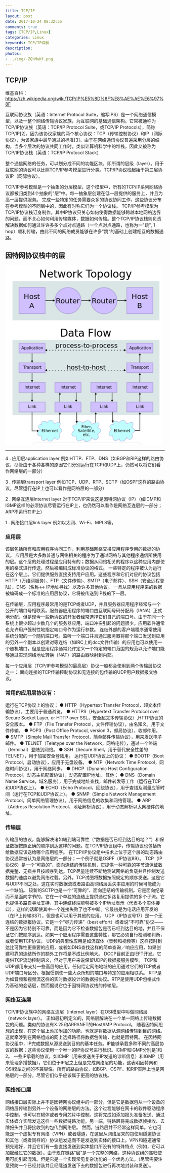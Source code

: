 ```yaml
---
title: TCP/IP
layout: post
date: 2017-10-24 08:32:55
comments: true
tags: [TCP/IP,Linux]
categories: Linux
keywords: TCP/IP详解
description:
photos:
- ../img/-ZQhMuKf.png
---
```



## TCP/IP



维基百科：https://zh.wikipedia.org/wiki/TCP/IP%E5%8D%8F%E8%AE%AE%E6%97%8F

互联网协议族（英语：Internet Protocol Suite，缩写IPS）是一个网络通信模型，以及一整个网络传输协议家族，为互联网的基础通信架构。它常被通称为TCP/IP协议族（英语：TCP/IP Protocol Suite，或TCP/IP Protocols），简称TCP/IP[2]。因为该协议家族的两个核心协议：TCP（传输控制协议）和IP（网际协议），为该家族中最早通过的标准[3]。由于在网络通讯协议普遍采用分层的结构，当多个层次的协议共同工作时，类似计算机科学中的堆栈，因此又被称为TCP/IP协议栈（英语：TCP/IP Protocol Stack）

整个通信网络的任务，可以划分成不同的功能区块，即所谓的层级（layer）。用于互联网的协议可以比照TCP/IP参考模型进行分类。TCP/IP协议栈起始于第三层协议IP（网际协议）。

<!--more-->

TCP/IP参考模型是一个抽象的分层模型，这个模型中，所有的TCP/IP系列网络协议都被归类到4个抽象的"层"中。每一抽象层创建在低一层提供的服务上，并且为高一层提供服务。 完成一些特定的任务需要众多的协议协同工作，这些协议分布在参考模型的不同层中的，因此有时称它们为一个协议栈。 TCP/IP参考模型为TCP/IP协议栈订身制作。其中IP协议只关心如何使得数据能够跨越本地网络边界的问题，而不关心如何利用传输媒体，数据如何传输。整个TCP/IP协议栈则负责解决数据如何通过许许多多个点对点通路（一个点对点通路，也称为一"跳", 1 hop）顺利传输，由此不同的网络成员能够在许多"跳"的基础上创建相互的数据通路。

## 因特网协议栈中的层


![fsdafsdfw](../img/fsdafsdfw.png)

---
4 .  应用层application layer 例如HTTP、FTP、DNS（如BGP和RIP这样的路由协议，尽管由于各种各样的原因它们分别运行在TCP和UDP上，仍然可以将它们看作网络层的一部分）

3 . 传输层transport layer 例如TCP、UDP、RTP、SCTP（如OSPF这样的路由协议，尽管运行在IP上也可以看作是网络层的一部分）

2 .  网络互连层internet layer 对于TCP/IP来说这是因特网协议（IP）（如ICMP和IGMP这样的必须协议尽管运行在IP上，也仍然可以看作是网络互连层的一部分；ARP不运行在IP上）

1 . 网络接口层link layer 例如以太网、Wi-Fi、MPLS等。

### 应用层
该层包括所有和应用程序协同工作，利用基础网络交换应用程序专用的数据的协议。 应用层是大多数普通与网络相关的程序为了通过网络与其他程序通信所使用的层。这个层的处理过程是应用特有的；数据从网络相关的程序以这种应用内部使用的格式进行传送，然后被编码成标准协议的格式。
一些特定的程序被认为运行在这个层上。它们提供服务直接支持用户应用。这些程序和它们对应的协议包括HTTP（万维网服务）、FTP（文件传输）、SMTP（电子邮件）、SSH（安全远程登陆）、DNS（名称<-> IP地址寻找）以及许多其他协议。 一旦从应用程序来的数据被编码成一个标准的应用层协议，它将被传送到IP栈的下一层。

在传输层，应用程序最常用的是TCP或者UDP，并且服务器应用程序经常与一个公开的端口号相联系。服务器应用程序的端口由互联网号码分配局（IANA）正式地分配，但是现今一些新协议的开发者经常选择它们自己的端口号。由于在同一个系统上很少超过少数几个的服务器应用，端口冲突引起的问题很少。应用软件通常也允许用户强制性地指定端口号作为运行参数。
连结外部的客户端程序通常使用系统分配的一个随机端口号。监听一个端口并且通过服务器将那个端口发送到应用的另外一个副本以创建对等连结（如IRC上的dcc文件传输）的应用也可以使用一个随机端口，但是应用程序通常允许定义一个特定的端口范围的规范以允许端口能够通过实现网络地址转换（NAT）的路由器映射到内部。

每一个应用层（TCP/IP参考模型的最高层）协议一般都会使用到两个传输层协议之一： 面向连接的TCP传输控制协议和无连接的包传输的UDP用户数据报文协议。

### 常用的应用层协议有：
运行在TCP协议上的协议：
  ● HTTP（Hypertext Transfer Protocol，超文本传输协议），主要用于普通浏览。
  ● HTTPS（Hypertext Transfer Protocol over Secure Socket Layer, or HTTP over SSL，安全超文本传输协议）,HTTP协议的安全版本。
  ● FTP（File Transfer Protocol，文件传输协议），由名知义，用于文件传输。
  ● POP3（Post Office Protocol, version 3，邮局协议），收邮件用。
  ● SMTP（Simple Mail Transfer Protocol，简单邮件传输协议），用来发送电子邮件。
  ● TELNET（Teletype over the Network，网络电传），通过一个终端（terminal）登陆到网络。
  ● SSH（Secure Shell，用于替代安全性差的TELNET），用于加密安全登陆用。
运行在UDP协议上的协议：
  ● BOOTP（Boot Protocol，启动协议），应用于无盘设备。
  ● NTP（Network Time Protocol，网络时间协议），用于网络同步。
  ● DHCP（Dynamic Host Configuration Protocol，动态主机配置协议），动态配置IP地址。
其他：
  ● DNS（Domain Name Service，域名服务），用于完成地址查找，邮件转发等工作（运行在TCP和UDP协议上）。
  ● ECHO（Echo Protocol，回绕协议），用于查错及测量应答时间（运行在TCP和UDP协议上）。
  ● SNMP（Simple Network Management Protocol，简单网络管理协议），用于网络信息的收集和网络管理。
  ● ARP（Address Resolution Protocol，地址解析协议），用于动态解析以太网硬件的地址。



### 传输层
传输层的协议，能够解决诸如端到端可靠性（“数据是否已经到达目的地？”）和保证数据按照正确的顺序到达这样的问题。在TCP/IP协议组中，传输协议也包括所给数据应该送给哪个应用程序。 在TCP/IP协议组中技术上位于这个层的动态路由协议通常被认为是网络层的一部分；一个例子就是OSPF（IP协议89）。 TCP（IP协议6）是一个“可靠的”、面向连结的传输机制，它提供一种可靠的字节流保证数据完整、无损并且按顺序到达。TCP尽量连续不断地测试网络的负载并且控制发送数据的速度以避免网络过载。另外，TCP试图将数据按照规定的顺序发送。这是它与UDP不同之处，这在实时数据流或者路由高网络层丢失率应用的时候可能成为一个缺陷。 较新的SCTP也是一个“可靠的”、面向连结的传输机制。它是面向纪录而不是面向字节的，它在一个单独的连结上提供通过多路复用提供的多个子流。它也提供多路自寻址支持，其中连结终端能够被多个IP地址表示（代表多个实体接口），这样的话即使其中一个连接失败了也不中断。它最初是为电话应用开发的（在IP上传输SS7），但是也可以用于其他的应用。 UDP（IP协议号17）是一个无连结的数据报协议。它是一个“尽力传递”（best effort）或者说“不可靠”协议——不是因为它特别不可靠，而是因为它不检查数据包是否已经到达目的地，并且不保证它们按顺序到达。如果一个应用程序需要这些特性，那它必须自行检测和判断，或者使用TCP协议。 UDP的典型性应用是如流媒体（音频和视频等）这样按时到达比可靠性更重要的应用，或者如DNS查找这样的简单查询／响应应用，如果创建可靠的连结所作的额外工作将是不成比例地大。 DCCP目前正由IEFT开发。它提供TCP流动控制语义，但对于用户来说保留UDP的数据报服务模型。 TCP和UDP都用来支持一些高层的应用。任何给定网络地址的应用通过它们的TCP或者UDP端口号区分。根据惯例使一些大众所知的端口与特定的应用相联系。 RTP是为如音频和视频流这样的实时数据设计的数据报协议。RTP是使用UDP包格式作为基础的会话层，然而据说它位于因特网协议栈的传输层。



### 网络互连层
TCP/IP协议族中的网络互连层（internet layer）在OSI模型中叫做网络层（network layer）。
正如最初所定义的，网络层解决在一个单一网络上传输数据包的问题。类似的协议有X.25和ARPANET的Host/IMP Protocol。 随着因特网思想的出现，在这个层上添加附加的功能，也就是将数据从源网络传输到目的网络。这就牵涉到在网络组成的网上选择路径将数据包传输，也就是因特网。 在因特网协议组中，IP完成数据从源发送到目的的基本任务。IP能够承载多种不同的高层协议的数据；这些协议使用一个唯一的IP协议号进行标识。ICMP和IGMP分别是1和2。 一些IP承载的协议，如ICMP（用来发送关于IP发送的诊断信息）和IGMP（用来管理多播数据），它们位于IP层之上但是完成网络层的功能，这表明因特网和OSI模型之间的不兼容性。所有的路由协议，如BGP、OSPF、和RIP实际上也是网络层的一部分，尽管它们似乎应该属于更高的协议栈。  
### 网络接口层
网络接口层实际上并不是因特网协议组中的一部分，但是它是数据包从一个设备的网络层传输到另外一个设备的网络层的方法。这个过程能够在网卡的软件驱动程序中控制，也可以在韧体或者专用芯片中控制。这将完成如添加报头准备发送、通过实体媒介实际发送这样一些数据链路功能。另一端，链路层将完成数据帧接收、去除报头并且将接收到的包传到网络层。 然而，链路层并不经常这样简单。它也可能是一个虚拟专有网络（VPN）或者隧道，在这里从网络层来的包使用隧道协议和其他（或者同样的）协议组发送而不是发送到实体的接口上。VPN和隧道通常预先建好，并且它们有一些直接发送到实体接口所没有的特殊特点（例如，它可以加密经过它的数据）。由于现在链路“层”是一个完整的网络，这种协议组的递归使用可能引起混淆。但是它是一个实现常见复杂功能的一个优秀方法。（尽管需要注意预防一个已经封装并且经隧道发送下去的数据包进行再次地封装和发送）。
